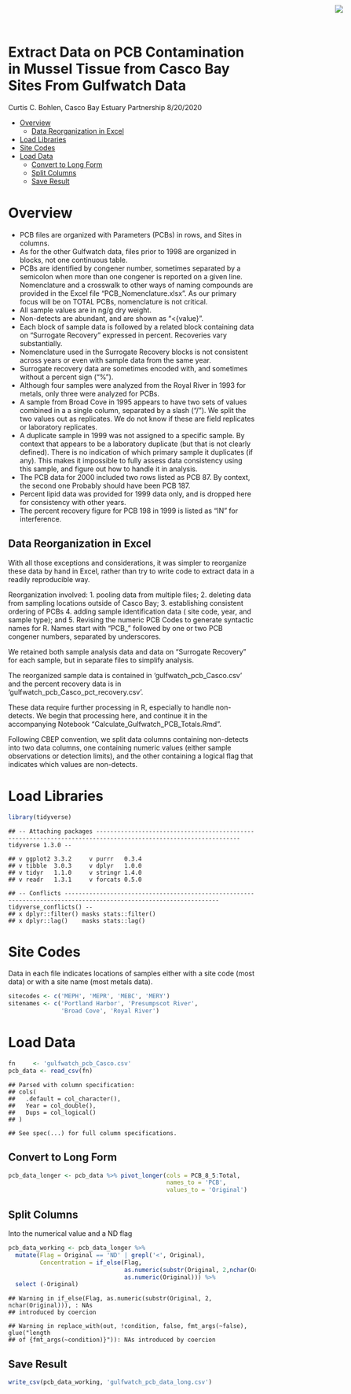 Extract Data on PCB Contamination in Mussel Tissue from Casco Bay Sites
From Gulfwatch Data
================
Curtis C. Bohlen, Casco Bay Estuary Partnership
8/20/2020

  - [Overview](#overview)
      - [Data Reorganization in Excel](#data-reorganization-in-excel)
  - [Load Libraries](#load-libraries)
  - [Site Codes](#site-codes)
  - [Load Data](#load-data)
      - [Convert to Long Form](#convert-to-long-form)
      - [Split Columns](#split-columns)
      - [Save Result](#save-result)

<img
  src="https://www.cascobayestuary.org/wp-content/uploads/2014/04/logo_sm.jpg"
  style="position:absolute;top:10px;right:50px;" />

# Overview

  - PCB files are organized with Parameters (PCBs) in rows, and Sites in
    columns.
  - As for the other Gulfwatch data, files prior to 1998 are organized
    in blocks, not one continuous table.
  - PCBs are identified by congener number, sometimes separated by a
    semicolon when more than one congener is reported on a given line.
    Nomenclature and a crosswalk to other ways of naming compounds are
    provided in the Excel file “PCB\_Nomenclature.xlsx”. As our primary
    focus will be on TOTAL PCBs, nomenclature is not critical.  
  - All sample values are in ng/g dry weight.  
  - Non-detects are abundant, and are shown as “\<{value}”.  
  - Each block of sample data is followed by a related block containing
    data on “Surrogate Recovery” expressed in percent. Recoveries vary
    substantially.  
  - Nomenclature used in the Surrogate Recovery blocks is not consistent
    across years or even with sample data from the same year.  
  - Surrogate recovery data are sometimes encoded with, and sometimes
    without a percent sign (“%”).
  - Although four samples were analyzed from the Royal River in 1993 for
    metals, only three were analyzed for PCBs.
  - A sample from Broad Cove in 1995 appears to have two sets of values
    combined in a a single column, separated by a slash (“/”). We split
    the two values out as replicates. We do not know if these are field
    replicates or laboratory replicates.  
  - A duplicate sample in 1999 was not assigned to a specific sample. By
    context that appears to be a laboratory duplicate (but that is not
    clearly defined). There is no indication of which primary sample it
    duplicates (if any). This makes it impossible to fully assess data
    consistency using this sample, and figure out how to handle it in
    analysis.
  - The PCB data for 2000 included two rows listed as PCB 87. By
    context, the second one Probably should have been PCB 187.
  - Percent lipid data was provided for 1999 data only, and is dropped
    here for consistency with other years.
  - The percent recovery figure for PCB 198 in 1999 is listed as “IN”
    for interference.

## Data Reorganization in Excel

With all those exceptions and considerations, it was simpler to
reorganize these data by hand in Excel, rather than try to write code to
extract data in a readily reproducible way.

Reorganization involved: 1. pooling data from multiple files; 2.
deleting data from sampling locations outside of Casco Bay; 3.
establishing consistent ordering of PCBs 4. adding sample identification
data ( site code, year, and sample type); and 5. Revising the numeric
PCB Codes to generate syntactic names for R. Names start with “PCB\_”
followed by one or two PCB congener numbers, separated by underscores.

We retained both sample analysis data and data on “Surrogate Recovery”
for each sample, but in separate files to simplify analysis.

The reorganized sample data is contained in ‘gulfwatch\_pcb\_Casco.csv’
and the percent recovery data is in
‘gulfwatch\_pcb\_Casco\_pct\_recovery.csv’.

These data require further processing in R, especially to handle
non-detects. We begin that processing here, and continue it in the
accompanying Notebook “Calculate\_Gulfwatch\_PCB\_Totals.Rmd”.

Following CBEP convention, we split data columns containing non-detects
into two data columns, one containing numeric values (either sample
observations or detection limits), and the other containing a logical
flag that indicates which values are non-detects.

# Load Libraries

``` r
library(tidyverse)
```

    ## -- Attaching packages --------------------------------------------------------------------------------------------------------------- tidyverse 1.3.0 --

    ## v ggplot2 3.3.2     v purrr   0.3.4
    ## v tibble  3.0.3     v dplyr   1.0.0
    ## v tidyr   1.1.0     v stringr 1.4.0
    ## v readr   1.3.1     v forcats 0.5.0

    ## -- Conflicts ------------------------------------------------------------------------------------------------------------------ tidyverse_conflicts() --
    ## x dplyr::filter() masks stats::filter()
    ## x dplyr::lag()    masks stats::lag()

# Site Codes

Data in each file indicates locations of samples either with a site code
(most data) or with a site name (most metals data).

``` r
sitecodes <- c('MEPH', 'MEPR', 'MEBC', 'MERY')
sitenames <- c('Portland Harbor', 'Presumpscot River',
               'Broad Cove', 'Royal River')
```

# Load Data

``` r
fn     <- 'gulfwatch_pcb_Casco.csv'
pcb_data <- read_csv(fn)
```

    ## Parsed with column specification:
    ## cols(
    ##   .default = col_character(),
    ##   Year = col_double(),
    ##   Dups = col_logical()
    ## )

    ## See spec(...) for full column specifications.

## Convert to Long Form

``` r
pcb_data_longer <- pcb_data %>% pivot_longer(cols = PCB_8_5:Total,
                                             names_to = 'PCB',
                                             values_to = 'Original')
```

## Split Columns

Into the numerical value and a ND flag

``` r
pcb_data_working <- pcb_data_longer %>%
  mutate(Flag = Original == 'ND' | grepl('<', Original),
         Concentration = if_else(Flag,
                                 as.numeric(substr(Original, 2,nchar(Original))),
                                 as.numeric(Original))) %>%
  select (-Original)
```

    ## Warning in if_else(Flag, as.numeric(substr(Original, 2, nchar(Original))), : NAs
    ## introduced by coercion

    ## Warning in replace_with(out, !condition, false, fmt_args(~false), glue("length
    ## of {fmt_args(~condition)}")): NAs introduced by coercion

## Save Result

``` r
write_csv(pcb_data_working, 'gulfwatch_pcb_data_long.csv')
```
